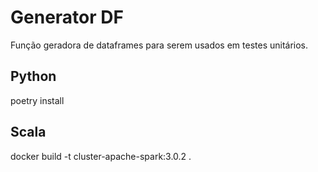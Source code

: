 # Generator DF

Função geradora de dataframes para serem usados em testes unitários.

## Python

poetry install

## Scala

docker build -t cluster-apache-spark:3.0.2 .
